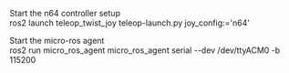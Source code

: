 Start the n64 controller setup  
ros2 launch teleop_twist_joy teleop-launch.py joy_config:='n64'

Start the micro-ros agent  
ros2 run micro_ros_agent micro_ros_agent serial --dev /dev/ttyACM0 -b 115200
